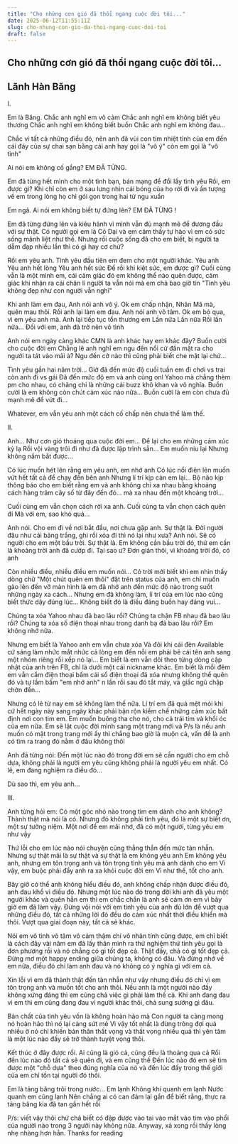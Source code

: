 ```yaml
---
title: "Cho những cơn gió đã thổi ngang cuộc đời tôi..."
date: 2025-06-12T11:55:11Z
slug: cho-nhung-con-gio-da-thoi-ngang-cuoc-doi-toi
draft: false
---
```


## Cho những cơn gió đã thổi ngang cuộc đời tôi...

## Lãnh Hàn Băng

I.
 
Em là Băng.
Chắc anh nghĩ em vô cảm
Chắc anh nghĩ em không biết yêu thương
Chắc anh nghĩ em không biết buồn
Chắc anh nghĩ em không đau...
 
Chắc vì tất cả những điều đó, nên anh đã vùi con tim nhiệt tình của em đến cái đáy của sự chai sạn bằng cái anh hay gọi là "vô ý" còn em gọi là "vô tình" 
 
Ai nói em không cố gắng?
EM ĐÃ TỪNG.
 
Em đã từng hết mình cho một tình bạn, bán mạng để đổi lấy tình yêu
Rồi, em được gì?
Khi chỉ còn em ở sau lưng nhìn cái bóng của họ rời đi và ấn tượng về em trong lòng họ chỉ gói gọn trong hai từ ngu xuẩn 
 
Em ngã.
Ai nói em không biết tự đứng lên?
EM ĐÃ TỪNG !
 
Em đã từng đứng lên và kiêu hãnh vì mình vẫn đủ mạnh mẽ để đương đầu với sự thật.
Có người gọi em là Cỏ Dại và em cảm thấy tự hào vì em có sức sống mãnh liệt như thế.
Nhưng rồi cuộc sống đã cho em biết, bị người ta dẫm đạp nhiều lần thì có gì hay cơ chứ? 
 
Rồi em yêu anh.
Tình yêu đầu tiên em đem cho một người khác.
Yêu anh
Yêu anh hết lòng
Yêu anh hết sức
Để rồi khi kiệt sức, em được gì?
Cuối cùng vẫn là một mình em, cái cảm giác đó em không thể nào quên được, cảm giác khi nhận ra cái chân lí người ta vẫn nói mà em chả bao giờ tin "Tình yêu không đẹp như con người vẫn nghĩ"
 
Khi anh làm em đau,
Anh nói anh vô ý.
Ok em chấp nhận, Nhân Mã mà, quên mau thôi.
Rồi anh lại làm em đau.
Anh nói anh vô tâm.
Ok em bỏ qua, vì em yêu anh mà.
Anh lại tiếp tục tổn thương em
Lần nữa
Lần nữa
Rồi lần nữa...
Đối với em, anh đã trở nên vô tình 
 
Anh nói em ngày càng khác
CMN là anh khác hay em khác đây? 
Buồn cười cho cuộc đời em
Chẳng lẽ anh nghĩ em ngu đến nổi cứ đần mặt ra cho người ta tát vào mãi à?
Ngu đến cỡ nào thì cũng phải biết che mặt lại chứ...
 
Tình yêu gần hai năm trời...
Giờ đã đến mức độ cuối tuần em đi chơi vs trai còn anh đi vs gái 
Đã đến mức độ em và anh cùng onl Yahoo mà chẳng thèm pm cho nhau, có chăng chỉ là những cái buzz khô khan và vô nghĩa.
Buồn cười là em không còn chút cảm xúc nào nữa...
Buồn cười là em còn chưa đủ mạnh mẽ để vứt đi...
 
Whatever, em vẫn yêu anh một cách cố chấp nên chưa thể làm thế.
 
II.
 
Anh...
Như cơn gió thoáng qua cuộc đời em...
Để lại cho em những cảm xúc kỳ lạ
Rồi vội vàng trôi đi như đã được lập trình sẵn...
Em muốn níu lại
Nhưng không nắm bắt được...
 
Có lúc muốn hét lên rằng em yêu anh, em nhớ anh
Có lúc nổi điên lên muốn vứt hết tất cả để chạy đến bên anh
Nhưng lí trí kịp cản em lại...
Bộ não kịp thông báo cho em biết rằng em và anh không chỉ xa nhau bằng khoảng cách hàng trăm cây số từ đây đến đó... mà xa nhau đến một khoảng trời...
 
Cuối cùng em vẫn chọn cách rời xa anh.
Cuối cùng ta vẫn chọn cách quên đi
Mà với em, sao khó quá...
 
Anh nói.
Cho em đi về nơi bắt đầu, nơi chưa gặp anh.
Sự thật là.
Đời người đâu như cái bảng trắng, ghi rồi xóa đi thì nó lại như xưa?
Anh nói.
Sẽ có người cho em một bầu trời.
Sự thật là.
Em không cần bầu trời đó, thứ em cần là khoảng trời anh đã cướp đi.
Tại sao ư?
Đơn giản thôi, vì khoảng trời đó, có anh 
 
Còn nhiều điều, nhiều điều em muốn nói...
Có trời mới biết khi em nhìn thấy dòng chữ "Một chút quên em thôi" đặt trên status của anh, em chỉ muốn gào lên đến vỡ màn hình là em đã nhớ anh đến mức độ nào trong suốt những ngày xa cách...
Nhưng em đã không làm, lí trí của em lúc nào cũng biết thức dậy đúng lúc...
Không biết đó là điều đáng buồn hay đáng vui...
 
Chúng ta xóa Yahoo nhau đã bao lâu rồi?
Chúng ta chặn FB nhau đã bao lâu rồi?
Chúng ta xóa số điện thoại nhau trong danh bạ đã bao lâu rồi?
Em không nhớ nữa.
 
Nhưng em biết là Yahoo anh em vẫn chưa xóa
Và đôi khi cái đèn Available cứ sáng làm nhức mắt nhức cả lòng em đến nỗi em phải bê cái tên anh sang một nhóm riêng rồi xếp nó lại...
Em biết là em vẫn dõi theo từng dòng cập nhật của anh trên FB, chỉ là dưới một cái nickname khác.
Em biết là mỗi đêm em vẫn cầm điện thoại bấm cái số điện thoại đã xóa nhưng không thể quên đó và tự lầm bầm "em nhớ anh" n lần rồi sau đó tắt máy, và giấc ngủ chập chờn đến...
 
Nhưng có lẽ từ nay em sẽ không làm thế nữa.
Lí trí em đã quá mệt mỏi khi cứ hết ngày này sang ngày khác phải bận rộn kiềm chế những cảm xúc bất định nơi con tim em.
Em muốn buông tha cho nó, cho cả trái tim và khối óc của em nữa.
Em sẽ lật cuộc đời mình sang một trang mới và P/s là nếu anh muốn có mặt trong trang mới ấy thì chẳng bao giờ là muộn cả, vấn đề là anh có tìm ra trang đó nằm ở đâu không thôi 
 
Anh đã từng nói: Đến một lúc nào đó trong đời em sẽ cần người cho em chỗ dựa, không phải là người em yêu cũng không phải là người yêu em nhất. Có lẽ, em đang nghiệm ra điều đó...
 
Dù sao thì, em yêu anh... 
 
III.
 
Anh từng hỏi em: Có một góc nhỏ nào trong tim em dành cho anh không?
Thành thật mà nói là có.
Nhưng đó không phải tình yêu, đó là một sự biết ơn, một sự tưởng niệm.
Một nơi để em mãi nhớ, đã có một người, từng yêu em như vậy 
 
Thứ lỗi cho em lúc nào nói chuyện cũng thẳng thắn đến mức tàn nhẫn.
Nhưng sự thật mãi là sự thật và sự thật là em không yêu anh
Em không yêu anh, nhưng em tôn trọng anh và tôn trọng tình yêu mà anh dành cho em
Vì vậy, em buộc phải đẩy anh ra xa khỏi cuộc đời em
Vì như thế, tốt cho anh.
 
Bây giờ có thể anh không hiểu điều đó, anh không chấp nhận được điều đó, anh đau khổ vì điều đó.
Nhưng một lúc nào đó trong đời khi anh đã yêu một người khác và quên hẳn em thì em chắc chắn là anh sẽ cảm ơn em vì bây giờ em đã làm vậy.
Đừng vội nói với em tình yêu của anh đủ lớn để vượt qua những điều đó, tất cả những lời đó đều do cảm xúc nhất thời điều khiển mà thôi.
Vượt qua giai đoạn này, tất cả sẽ khác.
 
Nói em vô tình vô tâm vô cảm thậm chí vô nhân tính cũng được, em chỉ biết là cách đây vài năm em đã lấy thân mình ra thử nghiệm thứ tình yêu gọi là đơn phương rồi và nó chẳng có gì tốt đẹp cả. Thật đấy, chả có gì tốt đẹp cả.
Đừng mơ một happy ending giữa chúng ta, không có đâu.
Và đừng nhớ về em nữa, điều đó chỉ làm anh đau và nó không có ý nghĩa gì với em cả.
 
Xin lỗi vì em đã thành thật đến tàn nhẫn như vậy nhưng điều đó chỉ vì em tôn trọng anh và muốn tốt cho anh thôi.
Nếu anh là một người nào đấy không xứng đáng thì em cũng chả việc gì phải làm thế cả.
Khi anh đang đau vì em thì em cũng đang đau vì người khác thôi, chả sung sướng gì đâu.
 
Bản chất của tình yêu vốn là không hoàn hảo mà
Con người ta càng mong nó hoàn hảo thì nó lại càng sứt mẻ
Vì vậy tốt nhất là đừng trông đợi quá nhiều ở nó chỉ khiến bản thân thất vọng và thất vọng nhiều quá thì yên tâm là một lúc nào đấy sẽ trở thành tuyệt vọng thôi.
 
Kết thúc ở đây được rồi.
Ai cũng là gió cả, cũng đều là thoảng qua cả
Rồi đến lúc nào đó tất cả sẽ quên đi, và em cũng thế
Đến lúc nào đó em sẽ tìm được một "chỗ dựa" theo đúng nghĩa của nó và đến lúc đấy trong thế giới của em chỉ tồn tại người đó thôi.
 
Em là tảng băng trôi trong nước...
Em lạnh
Không khí quanh em lạnh
Nước quanh em cũng lạnh
Nên chẳng ai có can đảm lại gần để biết rằng, thực ra tảng băng kia đã tan gần hết rồi 
 
P/s: viết vậy thôi chứ chả biết có đập được vào tai vào mắt vào tim vào phổi của người nào trong 3 người này không nữa. Anyway, xả xong rồi thấy lòng nhẹ nhàng hơn hẳn. Thanks for reading